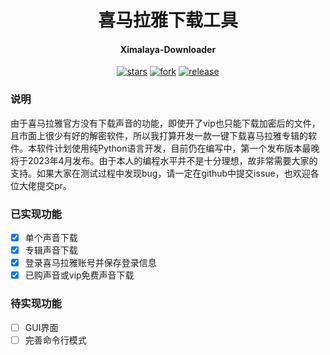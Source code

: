 <h1 align="center">喜马拉雅下载工具</h1>
<h4 align="center">Ximalaya-Downloader</h4>

<div align="center">

[![stars](https://img.shields.io/github/stars/Diaoxiaozhang/Ximalaya-Downloader.svg?style=flat&color=green)](https://github.com/Diaoxiaozhang/Ximalaya-Downloader)
[![fork](https://img.shields.io/github/forks/Diaoxiaozhang/Ximalaya-Downloader.svg?style=flat&color=critical)](https://github.com/Diaoxiaozhang/Ximalaya-Downloader)
[![release](https://img.shields.io/github/release/Diaoxiaozhang/Ximalaya-Downloader.svg?style=flat&color=blue)](https://github.com/Diaoxiaozhang/Ximalaya-Downloader)

</div>

### 说明

由于喜马拉雅官方没有下载声音的功能，即使开了vip也只能下载加密后的文件，且市面上很少有好的解密软件，所以我打算开发一款一键下载喜马拉雅专辑的软件。本软件计划使用纯Python语言开发，目前仍在编写中，第一个发布版本最晚将于2023年4月发布。由于本人的编程水平并不是十分理想，故非常需要大家的支持。如果大家在测试过程中发现bug，请一定在github中提交issue，也欢迎各位大佬提交pr。

### 已实现功能

- [x] 单个声音下载
- [x] 专辑声音下载
- [x] 登录喜马拉雅账号并保存登录信息
- [x] 已购声音或vip免费声音下载

### 待实现功能

- [ ] GUI界面
- [ ] 完善命令行模式
